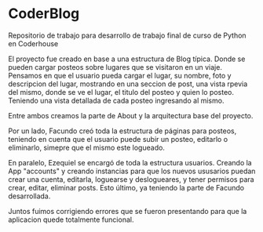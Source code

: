 # CoderBlog
Repositorio de trabajo para desarrollo de trabajo final de curso de Python en Coderhouse


El proyecto fue creado en base a una estructura de Blog típica. Donde se pueden cargar posteos sobre lugares que se visitaron en un viaje.
Pensamos en que el usuario pueda cargar el lugar, su nombre, foto y descripcion del lugar, mostrando en una seccion de post, una vista rpevia del mismo, donde se ve el lugar, el titulo del posteo y quien lo posteo. Teniendo una vista detallada de cada posteo ingresando al mismo.

Entre ambos creamos la parte de About y la arquitectura base del proyecto.

Por un lado, Facundo creó toda la estructura de páginas para posteos, teniendo en cuenta que el usuario puede subir un posteo, editarlo o eliminarlo, simepre que el mismo este logueado. 

En paralelo, Ezequiel se encargó de toda la estructura usuarios. Creando la App "accounts" y creando instancias para que los nuevos ususarios puedan crear una cuenta, editarla, loguearse y deslogueares, y tener permisos para crear, editar, eliminar posts. Esto último, ya teniendo la parte de Facundo desarrollada.

Juntos fuimos corrigiendo errores que se fueron presentando para que la aplicacion quede totalmente funcional.

